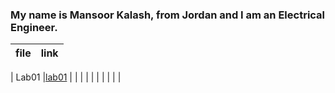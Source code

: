 
### My name is Mansoor Kalash, from Jordan and I am an Electrical Engineer.


|    file       | link              |
| ------------- |:-----------------:|

|    Lab01      |[lab01](https://mansoor-kalash.github.io/reading-notes/lab01)  |
|               |                   |
|               |                   |
|               |                   |





